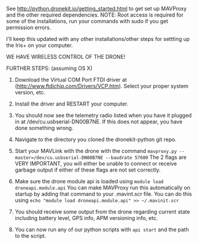See http://python.dronekit.io/getting_started.html to get set up MAVProxy and the other required dependencies. NOTE: Root access is required for some of the installations, run your commands with sudo if you get permission errors.

I'll keep this updated with any other installations/other steps for settting up the Iris+ on your computer.

WE HAVE WIRELESS CONTROL OF THE DRONE!

FURTHER STEPS: (assuming OS X)

1. Download the Virtual COM Port FTDI driver at (http://www.ftdichip.com/Drivers/VCP.htm). Select your proper system version, etc.

2. Install the driver and RESTART your computer.

3. You should now see the telemetry radio listed when you have it plugged in at /dev/cu.usbserial-DN00B7NE. If this does not appear, you have done something wrong.

4. Navigate to the directory you cloned the dronekit-python git repo.

5. Start your MAVLink with the drone with the command `mavproxy.py --master=/dev/cu.usbserial-DN00B7NE --baudrate 57600` The 2 flags are VERY IMPORTANT, you will either be unable to connect or receive garbage output if either of these flags are not set correctly.

6. Make sure the drone module api is loaded using `module load droneapi.module.api` You can make MAVProxy run this automatically on startup by adding that command to your .mavint.scr file. You can do this using `echo "module load droneapi.module.api" >> ~/.mavinit.scr`

7. You should receive some output from the drone regarding current state including battery level, GPS info, APM versioning info, etc.

8. You can now run any of our python scripts with `api start` and the path to the script.